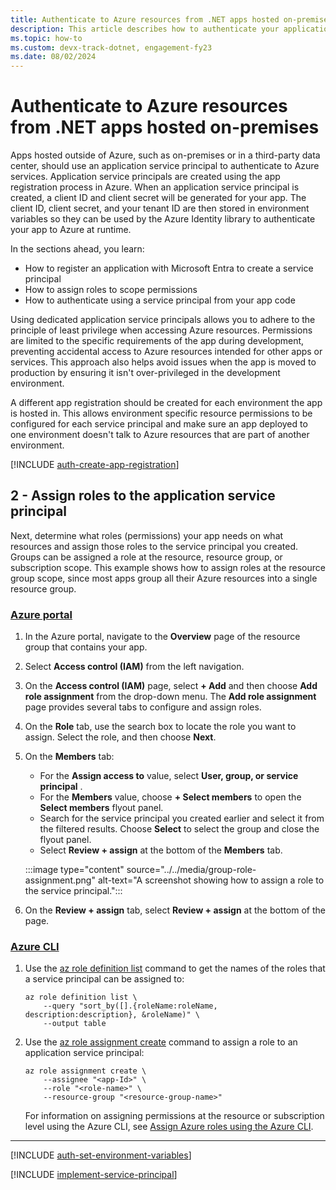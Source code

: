 ```yaml
---
title: Authenticate to Azure resources from .NET apps hosted on-premises
description: This article describes how to authenticate your application to Azure services when using the Azure SDK for .NET in on-premises hosted apps. 
ms.topic: how-to
ms.custom: devx-track-dotnet, engagement-fy23
ms.date: 08/02/2024
---
```


# Authenticate to Azure resources from .NET apps hosted on-premises

Apps hosted outside of Azure, such as on-premises or in a third-party data center, should use an application service principal to authenticate to Azure services. Application service principals are created using the app registration process in Azure. When an application service principal is created, a client ID and client secret will be generated for your app. The client ID, client secret, and your tenant ID are then stored in environment variables so they can be used by the Azure Identity library to authenticate your app to Azure at runtime.

In the sections ahead, you learn:

- How to register an application with Microsoft Entra to create a service principal
- How to assign roles to scope permissions
- How to authenticate using a service principal from your app code

Using dedicated application service principals allows you to adhere to the principle of least privilege when accessing Azure resources. Permissions are limited to the specific requirements of the app during development, preventing accidental access to Azure resources intended for other apps or services. This approach also helps avoid issues when the app is moved to production by ensuring it isn't over-privileged in the development environment.

A different app registration should be created for each environment the app is hosted in. This allows environment specific resource permissions to be configured for each service principal and make sure an app deployed to one environment doesn't talk to Azure resources that are part of another environment.

[!INCLUDE [auth-create-app-registration](../includes/auth-create-app-registration.md)]

## 2 - Assign roles to the application service principal

Next, determine what roles (permissions) your app needs on what resources and assign those roles to the service principal you created. Groups can be assigned a role at the resource, resource group, or subscription scope. This example shows how to assign roles at the resource group scope, since most apps group all their Azure resources into a single resource group.

### [Azure portal](#tab/azure-portal)

1. In the Azure portal, navigate to the **Overview** page of the resource group that contains your app.
1. Select **Access control (IAM)** from the left navigation.
1. On the **Access control (IAM)** page, select **+ Add** and then choose **Add role assignment** from the drop-down menu. The **Add role assignment** page provides several tabs to configure and assign roles.
1. On the **Role** tab, use the search box to locate the role you want to assign. Select the role, and then choose **Next**.
1. On the **Members** tab:
    - For the **Assign access to** value, select **User, group, or service principal** .
    - For the **Members** value, choose **+ Select members** to open the **Select members** flyout panel.
    - Search for the service principal you created earlier and select it from the filtered results. Choose **Select** to select the group and close the flyout panel.
    - Select **Review + assign** at the bottom of the **Members** tab.

    :::image type="content" source="../../media/group-role-assignment.png" alt-text="A screenshot showing how to assign a role to the service principal.":::

1. On the **Review + assign** tab, select **Review + assign** at the bottom of the page.

### [Azure CLI](#tab/azure-cli)

1. Use the [az role definition list](/cli/azure/role/definition#az-role-definition-list) command to get the names of the roles that a service principal can be assigned to:

    ```azurecli
    az role definition list \
        --query "sort_by([].{roleName:roleName, description:description}, &roleName)" \
        --output table
    ```

1. Use the [az role assignment create](/cli/azure/role/assignment#az-role-assignment-create) command to assign a role to an application service principal:

    ```azurecli
    az role assignment create \
        --assignee "<app-Id>" \
        --role "<role-name>" \
        --resource-group "<resource-group-name>"
    ```

    For information on assigning permissions at the resource or subscription level using the Azure CLI, see [Assign Azure roles using the Azure CLI](/azure/role-based-access-control/role-assignments-cli).

---

[!INCLUDE [auth-set-environment-variables](../includes/auth-set-environment-variables.md)]

[!INCLUDE [implement-service-principal](../includes/implement-service-principal.md)]